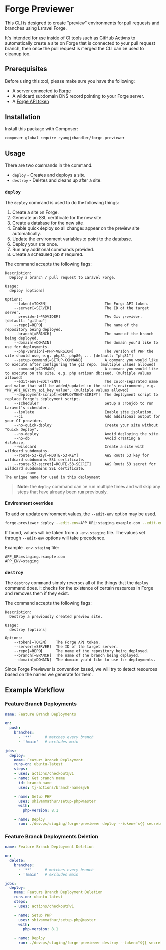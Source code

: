 # Forge Previewer

This CLI is designed to create "preview" environments for pull requests and branches using Laravel Forge.

It's intended for use inside of CI tools such as GitHub Actions to automatically create a site on Forge that is connected to your pull request branch, then once the pull request is merged the CLI can be used to cleanup too.

## Prerequisites

Before using this tool, please make sure you have the following:
* A server connected to [Forge](https://forge.laravel.com)
* A wildcard subdomain DNS record pointing to your Forge server.
* A [Forge API token](https://forge.laravel.com/docs/1.0/accounts/api.html)

## Installation

Install this package with Composer:

```sh
composer global require ryangjchandler/forge-previewer
```

## Usage

There are two commands in the command.

* `deploy` - Creates and deploys a site.
* `destroy` - Deletes and cleans up after a site.

### `deploy`

The `deploy` command is used to do the following things:

1. Create a site on Forge.
2. Generate an SSL certificate for the new site.
3. Create a database for the new site.
4. Enable quick deploy so all changes appear on the preview site automatically.
4. Update the environment variables to point to the database.
5. Deploy your site once.
6. Run any additional commands provided.
7. Create a scheduled job if required.

The command accepts the following flags:

```
Description:
  Deploy a branch / pull request to Laravel Forge.

Usage:
  deploy [options]

Options:
    --token[=TOKEN]                          The Forge API token.
    --server[=SERVER]                        The ID of the target server.
    --provider[=PROVIDER]                    The Git provider. [default: "github"]
    --repo[=REPO]                            The name of the repository being deployed.
    --branch[=BRANCH]                        The name of the branch being deployed.
    --domain[=DOMAIN]                        The domain you'd like to use for deployments.
    --php-version[=PHP-VERSION]              The version of PHP the site should use, e.g. php81, php80, ... [default: "php81"]
    --setup-command[=SETUP-COMMAND]          A command you would like to execute after configuring the git repo. (multiple values allowed)
    --command[=COMMAND]                      A command you would like to execute on the site, e.g. php artisan db:seed. (multiple values allowed)
    --edit-env[=EDIT-ENV]                    The colon-separated name and value that will be added/updated in the site's environment, e.g. "MY_API_KEY:my_api_key_value". (multiple values allowed)
    --deployment-script[=DEPLOYMENT-SCRIPT]  The deployment script to replace Forge's deployment script.
    --scheduler                              Setup a cronjob to run Laravel's scheduler.
    --isolate                                Enable site isolation.
    --ci                                     Add additional output for your CI provider.
    --no-quick-deploy                        Create your site without "Quick Deploy".
    --no-deploy                              Avoid deploying the site.
    --no-db                                  Avoid creating a database.
    --wildcard                               Create a site with wildcard subdomains.
    --route-53-key[=ROUTE-53-KEY]            AWS Route 53 key for wildcard subdomains SSL certificate.
    --route-53-secret[=ROUTE-53-SECRET]      AWS Route 53 secret for wildcard subdomains SSL certificate.
		--name																		The unique name for used in this deployment
```

> **Note**: the `deploy` command can be run multiple times and will skip any steps that have already been run previously.

#### Environment overrides

To add or update environment values, the `--edit-env` option may be used.
```bash
forge-previewer deploy --edit-env=APP_URL:staging.example.com --edit-env=APP_ENV:staging
```

If found, values will be taken from a `.env.staging` file. The values set through `--edit-env` options will take precedence.

Example `.env.staging` file:
```dotenv
APP_URL=staging.example.com
APP_ENV=staging
```

### `destroy`

The `destroy` command simply reverses all of the things that the `deploy` command does. It checks for the existence of certain resources in Forge and removes them if they exist.

The command accepts the following flags:

```
Description:
  Destroy a previously created preview site.

Usage:
  destroy [options]

Options:
    --token[=TOKEN]    The Forge API token.
    --server[=SERVER]  The ID of the target server.
    --repo[=REPO]      The name of the repository being deployed.
    --branch[=BRANCH]  The name of the branch being deployed.
    --domain[=DOMAIN]  The domain you'd like to use for deployments.
```

Since Forge Previewer is convention based, we will try to detect resources based on the names we generate for them.

## Example Workflow

### Feature Branch Deployments
```yaml
name: Feature Branch Deployments

on:
  push:
    branches:
      - '**'      # matches every branch
      - '!main'   # excludes main

jobs:
  deploy:
    name: Feature Branch Deployment
    runs-on: ubuntu-latest
    steps:
    - uses: actions/checkout@v1
    - name: Get branch name
      id: branch-name
      uses: tj-actions/branch-names@v6

    - name: Setup PHP
      uses: shivammathur/setup-php@master
      with:
        php-version: 8.1

    - name: Deploy
      run: ./devops/staging/forge-previewer deploy --token="${{ secrets.FORGE_API_TOKEN }}" --server="${{ secrets.FORGE_SERVER_ID }}" --repo=example/demo --branch=${GITHUB_REF##*/} --domain=example.com --php-version=php81 --no-db --edit-env="APP_URL:https://{domain}" --wildcard --route-53-key="${{ secrets.AWS_ROUTE_53_KEY }}" --route-53-secret="${{ secrets.AWS_ROUTE_53_SECRET }}"
```

### Feature Branch Deployments Deletion

```yaml
name: Feature Branch Deployment Deletion

on:
  delete:
    branches:
      - '**'      # matches every branch
      - '!main'   # excludes main

jobs:
  deploy:
    name: Feature Branch Deployment Deletion
    runs-on: ubuntu-latest
    steps:
    - uses: actions/checkout@v1

    - name: Setup PHP
      uses: shivammathur/setup-php@master
      with:
        php-version: 8.1

    - name: Deploy
      run: ./devops/staging/forge-previewer destroy --token="${{ secrets.FORGE_API_TOKEN }}" --server="${{ secrets.FORGE_SERVER_ID }}" --repo=example/demo --branch=${GITHUB_REF##*/} --domain=example.com
```
